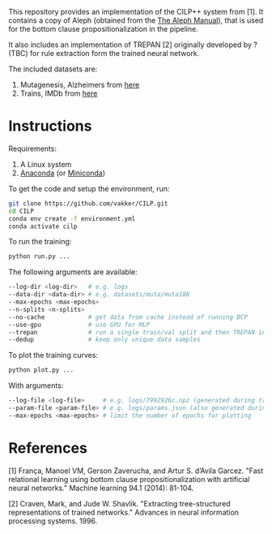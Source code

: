 This repository provides an implementation of the CILP++ system from [1]. It
contains a copy of Aleph (obtained from the [The Aleph
Manual](https://www.cs.ox.ac.uk/activities/programinduction/Aleph/aleph.html)),
that is used for the bottom clause propositionalization in the pipeline.

It also includes an implementation of TREPAN [2] originally developed by ? (TBC) for
rule extraction form the trained neural network.

The included datasets are:

1. Mutagenesis, Alzheimers from [here](https://www.doc.ic.ac.uk/~shm/Datasets/)
2. Trains, IMDb from [here](https://relational.fit.cvut.cz/)

# Instructions

Requirements:

1. A Linux system
2. [Anaconda](https://docs.anaconda.com/anaconda/install/) (or
   [Miniconda](https://docs.conda.io/en/latest/miniconda.html))

To get the code and setup the environment, run:

```sh
git clone https://github.com/vakker/CILP.git
cd CILP
conda env create -f environment.yml
conda activate cilp
```

To run the training:

```sh
python run.py ...
```

The following arguments are available:

```sh
--log-dir <log-dir>   # e.g. logs
--data-dir <data-dir> # e.g. datasets/muta/muta188
--max-epochs <max-epochs>
--n-splits <n-splits>
--no-cache            # get data from cache instead of running BCP
--use-gpu             # use GPU for MLP
--trepan              # run a single train/val split and then TREPAN instead of cross-val
--dedup               # keep only unique data samples
```

To plot the training curves:

``` sh
python plot.py ...
```

With arguments:

``` sh
--log-file <log-file>     # e.g. logs/7992926c.npz (generated during training)
--param-file <param-file> # e.g. logs/params.json (also generated during training)
--max-epochs <max-epochs> # limit the number of epochs for plotting
```

# References

[1] França, Manoel VM, Gerson Zaverucha, and Artur S. d’Avila Garcez. "Fast
relational learning using bottom clause propositionalization with artificial
neural networks." Machine learning 94.1 (2014): 81-104.

[2] Craven, Mark, and Jude W. Shavlik. "Extracting tree-structured
representations of trained networks." Advances in neural information processing
systems. 1996.
